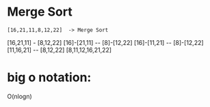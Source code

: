 # Merge Sort

``` [16,21,11,8,12,22]  -> Merge Sort ```

[16,21,11] - [8,12,22]
[16]-[21,11] -- [8]-[12,22]
[16]-[11,21] -- [8]-[12,22]
[11,16,21] -- [8,12,22]
[8,11,12,16,21,22]

# big o notation:

O(nlogn)